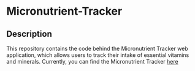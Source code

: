 # Micronutrient-Tracker
## Description 
This repository contains the code behind the Micronutrient Tracker web application, which allows users to track their intake of essential vitamins and minerals. Currently, you can find the Micronutrient Tracker [here](https://tracknutrients.app)